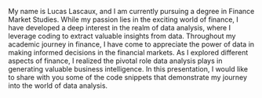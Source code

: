 My name is Lucas Lascaux, and I am currently pursuing a degree in Finance Market Studies. While my passion lies in the exciting world of finance, I have developed a deep interest in the realm of data analysis, where I leverage coding to extract valuable insights from data.
Throughout my academic journey in finance, I have come to appreciate the power of data in making informed decisions in the financial markets. As I explored different aspects of finance, I realized the pivotal role data analysis plays in generating valuable business intelligence.
In this presentation, I would like to share with you some of the code snippets that demonstrate my journey into the world of data analysis.
